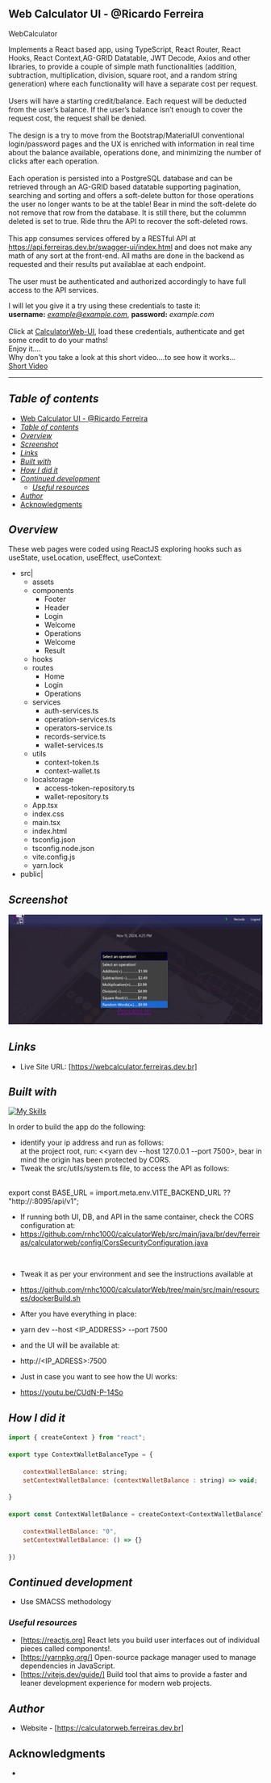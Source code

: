 ## Web Calculator UI - @Ricardo Ferreira
WebCalculator

Implements a React based app, using TypeScript, React Router, React Hooks, React Context,AG-GRID Datatable, JWT Decode, Axios and other libraries, to provide a couple of simple math functionalities (addition, subtraction, multiplication, division, square root, and a random string generation) where each functionality will have a separate cost per request.
<br /><br />
Users will have a starting credit/balance. Each request will be deducted from the user’s
balance. If the user’s balance isn’t enough to cover the request cost, the request shall be denied.
<br /><br />
The design is a try to move from the Bootstrap/MaterialUI conventional login/password pages and the UX is enriched with information in real time about the balance available, operations done, and minimizing the number of clicks after each operation.
<br /><br />
Each operation is persisted into a PostgreSQL database and can be retrieved through an AG-GRID based datatable supporting pagination, searching and sorting and offers a soft-delete button for those operations the user no longer wants to be at the table! Bear in mind the soft-delete do not remove that row from the database. It is still there, but the colummn deleted is set to true. Ride thru the API to recover the soft-deleted rows.
<br /><br />
This app consumes services offered by a RESTful API at https://api.ferreiras.dev.br/swagger-ui/index.html and does not make any math of any sort at the front-end. All maths are done in the backend as requested and their results put availablae at each endpoint.
<br /><br />
The user must be authenticated and authorized accordingly to have full access to the API services.
<br />

I will let you give it a try using these credentials to taste it: <br />
<b>username:</b> <i>example@example.com</i>, <b>password:</b> <i>example.com</i> <br />
<br />
Click at <a href="https://webcalculator.ferreiras.dev.br" target="_blank" >CalculatorWeb-UI</a>, load 
these credentials, authenticate and get some credit to do your maths!<br />
Enjoy it....
<br />
Why don't you take a look at this short video....to see how it works...
<br />
<a href="https://flonnect.com/video/21c13021d0d1-4cc2-86b5-0a455011855a" target="_blank">Short Video</a>
<hr />

## _Table of contents_
- [Web Calculator UI - @Ricardo Ferreira](#web-calculator-ui---ricardo-ferreira)
- [_Table of contents_](#table-of-contents)
- [_Overview_](#overview)
- [_Screenshot_](#screenshot)
- [_Links_](#links)
- [_Built with_](#built-with)
- [_How I did it_](#how-i-did-it)
- [_Continued development_](#continued-development)
  - [_Useful resources_](#useful-resources)
- [_Author_](#author)
- [Acknowledgments](#acknowledgments)
## _Overview_
These web pages were coded using ReactJS exploring hooks such as useState, useLocation, useEffect, useContext:
- src|
    - assets
    - components
      - Footer
      - Header
      - Login
      - Welcome
      - Operations
      - Welcome
      - Result
    - hooks 
    - routes
      - Home
      - Login
      - Operations
    - services
      - auth-services.ts
      - operation-services.ts
      - operators-service.ts
      - records-service.ts
      - wallet-services.ts
    - utils
      - context-token.ts
      - context-wallet.ts
    - localstorage
      - access-token-repository.ts
      - wallet-repository.ts
   - App.tsx
   - index.css
   - main.tsx
   - index.html
   - tsconfig.json
   - tsconfig.node.json
   - vite.config.js
   - yarn.lock
- public|

## _Screenshot_
[![](./webCalculator.png)]()
## _Links_
- Live Site URL: [https://webcalculator.ferreiras.dev.br] 
## _Built with_

[![My Skills](https://skillicons.dev/icons?i=react,vite,yarn,typescript,jest,html,css,javascript,git,github,vscode,ubuntu,nginx,docker,aws)](https://skillicons.dev)

In order to build the app do the following:
<br />
- identify your ip address and run as follows:
  <br />
  at the project root, run:  <<yarn dev --host 127.0.0.1 --port 7500>, bear in mind the origin has been protected by CORS.
  <br />
- Tweak the src/utils/system.ts file, to access the API as follows:
 <br />
  export const BASE_URL = import.meta.env.VITE_BACKEND_URL ?? "http://<IP_ADDRESS>:8095/api/v1";
 <br />

- If running both UI, DB, and API in the same container, check the CORS configuration at:
  <br />
- https://github.com/rnhc1000/calculatorWeb/src/main/java/br/dev/ferreiras/calculatorweb/config/CorsSecurityConfiguration.java

<br />

- Tweak it as per your environment and see the instructions available at 
- https://github.com/rnhc1000/calculatorWeb/tree/main/src/main/resources/dockerBuild.sh

- After you have everything in place:

- yarn dev --host <IP_ADDRESS> --port 7500

- and the UI will be available at:
- http://<IP_ADRESS>:7500 

- Just in case you want to see how the UI works:
- https://youtu.be/CUdN-P-14So

 ## _How I did it_
```jsx
import { createContext } from "react";

export type ContextWalletBalanceType = {

    contextWalletBalance: string;
    setContextWalletBalance: (contextWalletBalance : string) => void;

}

export const ContextWalletBalance = createContext<ContextWalletBalanceType>({

    contextWalletBalance: "0",
    setContextWalletBalance: () => {}
    
})
``` 

## _Continued development_
- Use SMACSS methodology
### _Useful resources_
- [https://reactjs.org] React lets you build user interfaces out of individual pieces called components!.
- [https://yarnpkg.org/] Open-source package manager used to manage dependencies in  JavaScript.
- [https://vitejs.dev/guide/] Build tool that aims to provide a faster and leaner development experience for modern web projects.
## _Author_
- Website - [https://calculatorweb.ferreiras.dev.br] 
## Acknowledgments
- 
